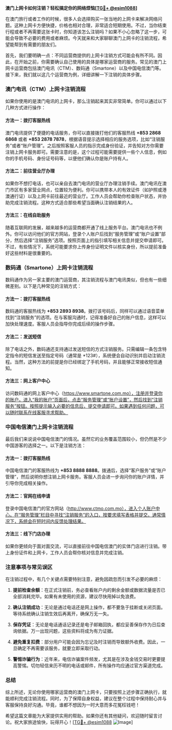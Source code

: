 **澳门上网卡如何注销？轻松搞定你的网络烦恼[[TG💪+ @esim1088](https://t.me/s/esim1088)]**

在澳门旅行或者工作的时候，很多人会选择购买一张当地的上网卡来解决网络问题。这种上网卡方便快捷，价格也相对合理，非常适合短期使用。不过，当你结束行程或者不再需要这张卡时，你知道该怎么注销吗？如果不小心忽略了这一步，可能会导致不必要的费用或者麻烦。今天就来和大家聊聊澳门上网卡的注销流程，希望能帮到有需要的朋友们。

首先，我们要明确一点：不同运营商提供的上网卡注销方式可能会有所不同。因此，在开始之前，你需要确认自己使用的具体是哪家运营商的服务。常见的澳门上网卡运营商包括澳门电讯（CTM）、数码通（Smartone）以及中国电信澳门等。接下来，我们就以这几个运营商为例，详细讲解一下注销的具体步骤。

### 澳门电讯（CTM）上网卡注销流程

如果你使用的是澳门电讯的上网卡，那么注销起来其实非常简单。你可以通过以下几种方式进行操作：

#### 方法一：拨打客服热线
澳门电讯提供了便捷的电话服务，你可以直接拨打他们的客服热线 **+853 2868 6868** 或者 **+853 2878 7878**，根据语音提示选择相应的服务选项，比如“注销服务”或者“账户管理”。之后按照客服人员的指示完成身份验证，并告知对方你需要注销上网卡服务即可。需要注意的是，这个过程可能需要提供一些个人信息，例如你的手机号码、身份证号码等，以便他们确认你是账户持有人。

#### 方法二：前往营业厅办理
如果你不想打电话，也可以亲自去澳门电讯的营业厅办理注销手续。澳门电讯在澳门市区有多家营业网点，位置较为便利。你可以携带本人的有效证件（如护照或港澳通行证）以及上网卡前往最近的营业厅。工作人员会帮助你检查账户状态，并协助完成注销流程。这种方式适合那些希望当面确认注销结果的人。

#### 方法三：在线自助服务
随着互联网的发展，越来越多的运营商都开通了线上服务平台。澳门电讯也不例外。你可以访问他们的官方网站，登录个人账户后找到“服务管理”或“账户设置”部分，然后选择“注销服务”选项。按照页面上的指引填写相关信息并提交申请即可。不过，有些情况下，系统可能要求你上传身份证明文件以核实身份，所以提前准备好这些材料是很重要的。

### 数码通（Smartone）上网卡注销流程

数码通作为另一家主要的澳门运营商，其注销流程与澳门电讯类似，但也有一些细微差别。以下是几种常见的注销方式：

#### 方法一：拨打客服热线
数码通的客服热线为 **+853 2893 8938**。拨打该号码后，同样可以通过语音菜单找到“注销服务”的选项。在与客服沟通时，记得准备好自己的账户信息，这样可以加快处理速度。客服人员会指导你完成后续的操作步骤。

#### 方法二：发送短信
除了电话之外，数码通还支持通过发送短信的方式注销服务。只需编辑一条包含特定指令的短信发送至指定号码（通常是 *123#），系统便会自动识别并启动注销流程。当然，这种方法的前提是你已经绑定了手机号码，并且能够正常接收短信通知。

#### 方法三：网上客户中心
访问数码通的网上客户中心（https://www.smartone.com.mo），注册并登录你的账户。进入“我的账户”页面后，点击“服务管理”或“账户设置”，然后找到“注销服务”按钮。按照提示输入必要的信息后，提交申请即可。如果遇到任何问题，可以随时联系在线客服寻求帮助。

### 中国电信澳门上网卡注销流程

最后我们来说说中国电信澳门的情况。虽然它的业务覆盖范围较小，但仍然是不少中国游客的选择之一。以下是注销方法：

#### 方法一：拨打客服热线
中国电信澳门的客服热线为 **+853 8888 8888**。拨通后，选择“客户服务”或“账户管理”，然后说明你想注销上网卡服务。客服人员会进一步询问你的账户详情，并引导你完成相关操作。

#### 方法二：官网在线申请
登录中国电信澳门的官方网站（http://www.ctmo.com.mo），进入个人账户中心。在“服务管理”栏目中寻找“注销服务”的入口，按要求填写表格并提交。通常情况下，系统会在短时间内反馈处理结果。

#### 方法三：线下门店办理
如果你更倾向于面对面交流，可以直接前往中国电信澳门的实体门店进行注销。带上身份证件和上网卡，工作人员会帮你核对信息并完成注销。

### 注意事项与常见误区

在注销过程中，有几个关键点需要特别注意，避免因疏忽而引发不必要的麻烦：

1. **提前检查余额**：在正式注销前，务必查看账户内的剩余金额或数据流量是否已全部消耗完毕。如果有未使用的资源，建议尽快用掉以免浪费。
   
2. **确认注销成功**：无论是通过电话还是网上操作，都不要急于挂断或关闭页面。等待系统确认注销生效后再离开，确保万无一失。

3. **保存凭证**：无论是电话通话记录还是电子邮箱回执，都应妥善保存作为日后查询依据。万一出现问题，这些资料将成为有力证据。

4. **避免重复扣费**：部分用户可能会因为忘记及时注销而导致额外收费。因此，一旦确定不再需要该服务，就要立即采取行动。

5. **警惕诈骗行为**：近年来，电信诈骗案件频发，尤其是在涉及金钱交易时更要提高警惕。切勿轻信来历不明的电话或邮件，所有操作均应通过官方渠道完成。

### 总结

综上所述，无论你使用哪家运营商的澳门上网卡，只要按照上述步骤正确执行，就能顺利完成注销流程。同时，为了保障自身权益，建议在整个过程中保持耐心并与客服保持良好沟通。毕竟，谁都不想因为一时大意而多花冤枉钱吧！

希望这篇文章能为大家提供实用的帮助。如果你还有其他疑问，欢迎随时留言讨论。祝大家旅途愉快，玩得开心！[[TG💪+ @esim1088](https://t.me/s/esim1088) ![Image](https://i.postimg.cc/4NQfJmqS/Snipaste-2025-05-13-00-14-12.png)]